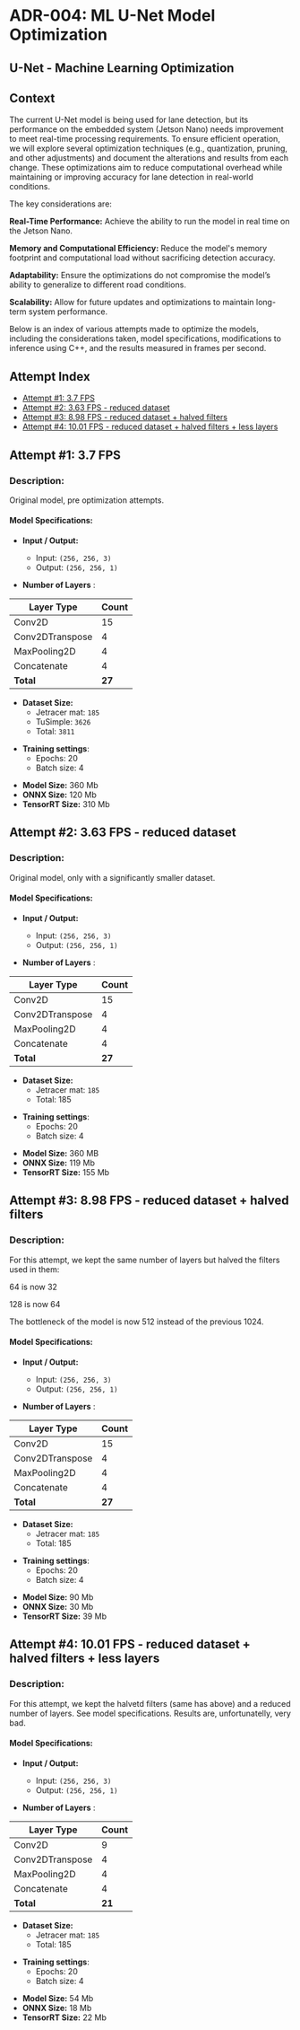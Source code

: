 # ADR-004: ML U-Net Model Optimization

## U-Net - Machine Learning Optimization

## Context

The current U-Net model is being used for lane detection, but its performance on the embedded system (Jetson Nano) needs improvement to meet real-time processing requirements. To ensure efficient operation, we will explore several optimization techniques (e.g., quantization, pruning, and other adjustments) and document the alterations and results from each change. These optimizations aim to reduce computational overhead while maintaining or improving accuracy for lane detection in real-world conditions.

The key considerations are:

__Real-Time Performance:__ Achieve the ability to run the model in real time on the Jetson Nano.

__Memory and Computational Efficiency:__ Reduce the model's memory footprint and computational load without sacrificing detection accuracy.

__Adaptability:__ Ensure the optimizations do not compromise the model’s ability to generalize to different road conditions.

__Scalability:__ Allow for future updates and optimizations to maintain long-term system performance.

Below is an index of various attempts made to optimize the models, including the considerations taken, model specifications, modifications to inference using C++, and the results measured in frames per second.

## Attempt Index

- [Attempt #1: 3.7 FPS](#attempt-1-37-fps)
- [Attempt #2: 3.63 FPS - reduced dataset](#attempt-2-363-fps---reduced-dataset)
- [Attempt #3: 8.98 FPS - reduced dataset + halved filters](#attempt-3-898-fps---reduced-dataset--halved-filters)
- [Attempt #4: 10.01 FPS - reduced dataset + halved filters + less layers](#attempt-4-1001-fps---reduced-dataset--halved-filters--less-layers)

## Attempt #1: 3.7 FPS

### Description:

Original model, pre optimization attempts.

#### Model Specifications:

- **Input / Output:**

  * Input: `(256, 256, 3)`
  * Output: `(256, 256, 1)`

* **Number of Layers** :

| Layer Type      | Count        |
| --------------- | ------------ |
| Conv2D          | 15           |
| Conv2DTranspose | 4            |
| MaxPooling2D    | 4            |
| Concatenate     | 4            |
| **Total** | **27** |

- **Dataset Size:**
  * Jetracer mat: `185`
  * TuSimple: `3626`
  * Total: `3811`

* **Training settings**:
  * Epochs: 20
  * Batch size: 4

- **Model Size:** 360 Mb
- **ONNX Size:** 120 Mb
- **TensorRT Size:** 310 Mb

## Attempt #2: 3.63 FPS - reduced dataset

### Description:

Original model, only with a significantly smaller dataset.

#### Model Specifications:

- **Input / Output:**

  * Input: `(256, 256, 3)`
  * Output: `(256, 256, 1)`

* **Number of Layers** :

| Layer Type      | Count        |
| --------------- | ------------ |
| Conv2D          | 15           |
| Conv2DTranspose | 4            |
| MaxPooling2D    | 4            |
| Concatenate     | 4            |
| **Total** | **27** |

- **Dataset Size:**
  * Jetracer mat: `185`
  * Total: 185

* **Training settings**:
  * Epochs: 20
  * Batch size: 4

- **Model Size:** 360 MB
- **ONNX Size:** 119 Mb
- **TensorRT Size:** 155 Mb

## Attempt #3: 8.98 FPS - reduced dataset + halved filters

### Description:

For this attempt, we kept the same number of layers but halved the filters used in them:

64 is now 32

128 is now 64

The bottleneck of the model is now 512 instead of the previous 1024.

#### Model Specifications:

- **Input / Output:**

  * Input: `(256, 256, 3)`
  * Output: `(256, 256, 1)`

* **Number of Layers** :

| Layer Type      | Count        |
| --------------- | ------------ |
| Conv2D          | 15           |
| Conv2DTranspose | 4            |
| MaxPooling2D    | 4            |
| Concatenate     | 4            |
| **Total** | **27** |

- **Dataset Size:**
  * Jetracer mat: `185`
  * Total: 185

* **Training settings**:
  * Epochs: 20
  * Batch size: 4

- **Model Size:** 90 Mb
- **ONNX Size:** 30 Mb
- **TensorRT Size:** 39 Mb

## Attempt #4: 10.01 FPS - reduced dataset + halved filters + less layers

### Description:

For this attempt, we kept the halvetd filters (same has above) and a reduced number of layers. See model specifications. Results are, unfortunatelly, very bad.

#### Model Specifications:

- **Input / Output:**

  * Input: `(256, 256, 3)`
  * Output: `(256, 256, 1)`

* **Number of Layers** :

| Layer Type      | Count        |
| --------------- | ------------ |
| Conv2D          | 9            |
| Conv2DTranspose | 4            |
| MaxPooling2D    | 4            |
| Concatenate     | 4            |
| **Total** | **21** |

- **Dataset Size:**
  * Jetracer mat: `185`
  * Total: 185

* **Training settings**:
  * Epochs: 20
  * Batch size: 4

- **Model Size:** 54 Mb
- **ONNX Size:** 18 Mb
- **TensorRT Size:** 22 Mb

